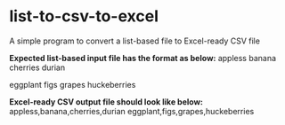 # list-to-csv-to-excel
A simple program to convert a list-based file to Excel-ready CSV file

<b>Expected list-based input file has the format as below:</b>
appless
banana
cherries
durian

eggplant
figs
grapes
huckeberries

<b>Excel-ready CSV output file should look like below:</b>
appless,banana,cherries,durian
eggplant,figs,grapes,huckeberries
